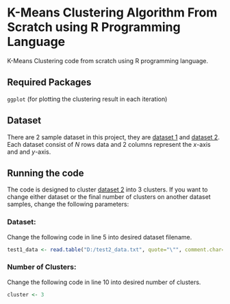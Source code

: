 # K-Means Clustering Algorithm From Scratch using R Programming Language
K-Means Clustering code from scratch using R programming language.

## Required Packages
`ggplot` (for plotting the clustering result in each iteration)

## Dataset
There are 2 sample dataset in this project, they are [dataset 1](https://github.com/liemwellys/K-Means-R-FromScratch/blob/master/test1_data.txt) and [dataset 2](https://github.com/liemwellys/K-Means-R-FromScratch/blob/master/test2_data.txt).<br>
Each dataset consist of *N* rows data and 2 columns represent the *x*-axis and and *y*-axis.

## Running the code
The code is designed to cluster [dataset 2](https://github.com/liemwellys/K-Means-R-FromScratch/blob/master/test2_data.txt) into 3 clusters. If you want to change either dataset or the final number of clusters on another dataset samples, change the following parameters:

### Dataset: 
Change the following code in line 5 into desired dataset filename.

```R
test1_data <- read.table("D:/test2_data.txt", quote="\"", comment.char="")
```

### Number of Clusters:
Change the following code in line 10 into desired number of clusters.

```R
cluster <- 3
```
